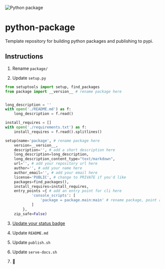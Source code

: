 ![Python package](https://github.com/cnpls/python-package/workflows/Python%20package/badge.svg)

# python-package

Template repository for building python packages and publishing to pypi.

## Instructions

1. Rename `package/`

2. Update `setup.py`

```python
from setuptools import setup, find_packages
from package import __version__ # rename package here


long_description = ''
with open('./README.md') as f:
    long_description = f.read()

install_requires = []
with open('./requirements.txt') as f:
    install_requires = f.read().splitlines()

setup(name='package', # rename package here
    version=__version__,
    description='', # add a short description here
    long_description=long_description,
    long_description_content_type="text/markdown",
    url='', # add your repository url here
    author='', # add your name here
    author_email='', # add your email here
    license='PUBLIC', # change to PRIVATE if you'd like
    packages=find_packages(),
    install_requires=install_requires,
    entry_points ={ # add an entry point for cli here
            'console_scripts': [
                'package = package.main:main' # rename package, point at a function
            ]
        },
    zip_safe=False)
```

3. [Update your status badge](https://docs.github.com/en/actions/configuring-and-managing-workflows/configuring-a-workflow#adding-a-workflow-status-badge-to-your-repository)

4. Update `README.md`

5. Update `publish.sh`

6. Update `serve-docs.sh`

3. :rocket:
